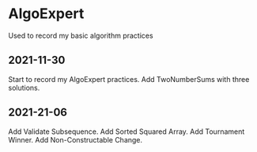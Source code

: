 # AlgoExpert
Used to record my basic algorithm practices


## 2021-11-30
Start to record my AlgoExpert practices.
Add TwoNumberSums with three solutions.

## 2021-21-06
Add Validate Subsequence.
Add Sorted Squared Array.
Add Tournament Winner.
Add Non-Constructable Change.
